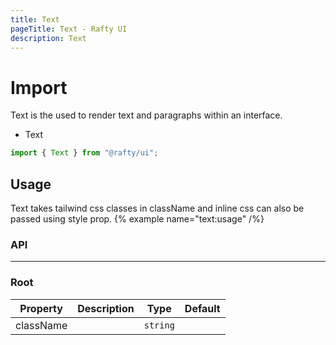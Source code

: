 ```yaml
---
title: Text
pageTitle: Text - Rafty UI
description: Text
---
```


# Import

Text is the used to render text and paragraphs within an interface.

- Text

```jsx
import { Text } from "@rafty/ui";
```

## Usage

Text takes tailwind css classes in className and inline css can also be passed using style prop.
{% example name="text:usage" /%}

### API

---

### Root

| Property  | Description | Type     | Default |
| --------- | ----------- | -------- | ------- |
| className |             | `string` |         |
